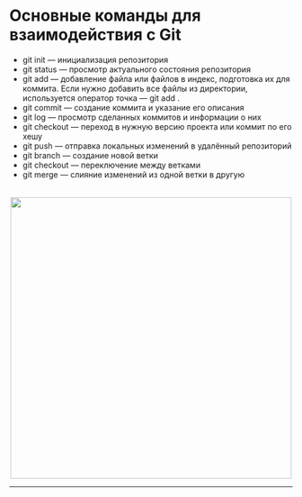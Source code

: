 <style>
    .mt {
        margin-top: 32px;
    }
</style>


# **Основные команды для взаимодействия с Git**

- git init — инициализация репозитория
- git status — просмотр актуального состояния репозитория
- git add — добавление файла или файлов в индекс, подготовка их для коммита. Если нужно добавить все файлы из директории, используется оператор точка — git add .
- git commit — создание коммита и указание его описания
- git log — просмотр сделанных коммитов и информации о них
- git checkout — переход в нужную версию проекта или коммит по его хешу
- git push — отправка локальных изменений в удалённый репозиторий
- git branch — создание новой ветки
- git checkout — переключение между ветками
- git merge — слияние изменений из одной ветки в другую

<p align="center" class="mt"> 
    <img  src="https://git-scm.com/images/logos/downloads/Git-Logo-2Color.svg" alit="GIT LOGO" style="width: 500px"/>
</p>

<hr>
